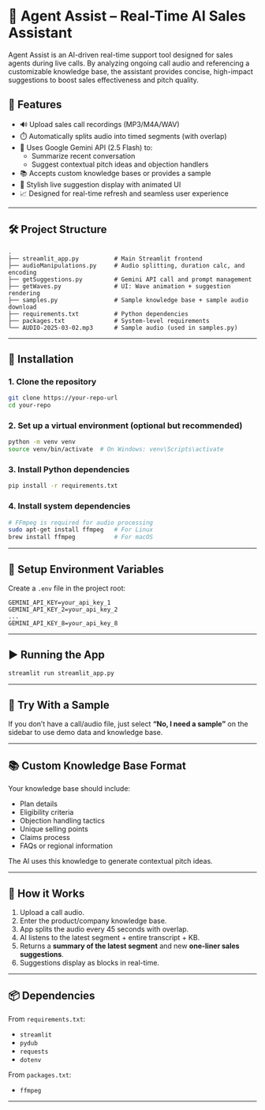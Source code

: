 
# 🧠 Agent Assist – Real-Time AI Sales Assistant

Agent Assist is an AI-driven real-time support tool designed for sales agents during live calls. By analyzing ongoing call audio and referencing a customizable knowledge base, the assistant provides concise, high-impact suggestions to boost sales effectiveness and pitch quality.

## 🚀 Features

- 🔊 Upload sales call recordings (MP3/M4A/WAV)
- ⏱️ Automatically splits audio into timed segments (with overlap)
- 🧠 Uses Google Gemini API (2.5 Flash) to:
  - Summarize recent conversation
  - Suggest contextual pitch ideas and objection handlers
- 📚 Accepts custom knowledge bases or provides a sample
- 🌊 Stylish live suggestion display with animated UI
- 📈 Designed for real-time refresh and seamless user experience

---

## 🛠️ Project Structure

```
.
├── streamlit_app.py          # Main Streamlit frontend
├── audioManipulations.py     # Audio splitting, duration calc, and encoding
├── getSuggestions.py         # Gemini API call and prompt management
├── getWaves.py               # UI: Wave animation + suggestion rendering
├── samples.py                # Sample knowledge base + sample audio download
├── requirements.txt          # Python dependencies
├── packages.txt              # System-level requirements
└── AUDIO-2025-03-02.mp3      # Sample audio (used in samples.py)
```

---

## 🔧 Installation

### 1. Clone the repository

```bash
git clone https://your-repo-url
cd your-repo
```

### 2. Set up a virtual environment (optional but recommended)

```bash
python -m venv venv
source venv/bin/activate  # On Windows: venv\Scripts\activate
```

### 3. Install Python dependencies

```bash
pip install -r requirements.txt
```

### 4. Install system dependencies

```bash
# FFmpeg is required for audio processing
sudo apt-get install ffmpeg   # For Linux
brew install ffmpeg           # For macOS
```

---

## 🔐 Setup Environment Variables

Create a `.env` file in the project root:

```
GEMINI_API_KEY=your_api_key_1
GEMINI_API_KEY_2=your_api_key_2
...
GEMINI_API_KEY_8=your_api_key_8
```

---

## ▶️ Running the App

```bash
streamlit run streamlit_app.py
```

---

## 🧪 Try With a Sample

If you don’t have a call/audio file, just select **“No, I need a sample”** on the sidebar to use demo data and knowledge base.

---

## 📚 Custom Knowledge Base Format

Your knowledge base should include:

- Plan details
- Eligibility criteria
- Objection handling tactics
- Unique selling points
- Claims process
- FAQs or regional information

The AI uses this knowledge to generate contextual pitch ideas.

---

## 🧠 How it Works

1. Upload a call audio.
2. Enter the product/company knowledge base.
3. App splits the audio every 45 seconds with overlap.
4. AI listens to the latest segment + entire transcript + KB.
5. Returns a **summary of the latest segment** and new **one-liner sales suggestions**.
6. Suggestions display as blocks in real-time.

---

## 📦 Dependencies

From `requirements.txt`:
- `streamlit`
- `pydub`
- `requests`
- `dotenv`

From `packages.txt`:
- `ffmpeg`

---
